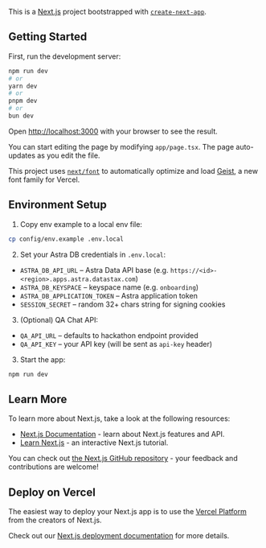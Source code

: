 This is a [Next.js](https://nextjs.org) project bootstrapped with [`create-next-app`](https://nextjs.org/docs/app/api-reference/cli/create-next-app).

## Getting Started

First, run the development server:

```bash
npm run dev
# or
yarn dev
# or
pnpm dev
# or
bun dev
```

Open [http://localhost:3000](http://localhost:3000) with your browser to see the result.

You can start editing the page by modifying `app/page.tsx`. The page auto-updates as you edit the file.

This project uses [`next/font`](https://nextjs.org/docs/app/building-your-application/optimizing/fonts) to automatically optimize and load [Geist](https://vercel.com/font), a new font family for Vercel.

## Environment Setup

1. Copy env example to a local env file:

```bash
cp config/env.example .env.local
```

2. Set your Astra DB credentials in `.env.local`:

- `ASTRA_DB_API_URL` – Astra Data API base (e.g. `https://<id>-<region>.apps.astra.datastax.com`)
- `ASTRA_DB_KEYSPACE` – keyspace name (e.g. `onboarding`)
- `ASTRA_DB_APPLICATION_TOKEN` – Astra application token
- `SESSION_SECRET` – random 32+ chars string for signing cookies

3. (Optional) QA Chat API:

- `QA_API_URL` – defaults to hackathon endpoint provided
- `QA_API_KEY` – your API key (will be sent as `api-key` header)

3. Start the app:

```bash
npm run dev
```

## Learn More

To learn more about Next.js, take a look at the following resources:

- [Next.js Documentation](https://nextjs.org/docs) - learn about Next.js features and API.
- [Learn Next.js](https://nextjs.org/learn) - an interactive Next.js tutorial.

You can check out [the Next.js GitHub repository](https://github.com/vercel/next.js) - your feedback and contributions are welcome!

## Deploy on Vercel

The easiest way to deploy your Next.js app is to use the [Vercel Platform](https://vercel.com/new?utm_medium=default-template&filter=next.js&utm_source=create-next-app&utm_campaign=create-next-app-readme) from the creators of Next.js.

Check out our [Next.js deployment documentation](https://nextjs.org/docs/app/building-your-application/deploying) for more details.
